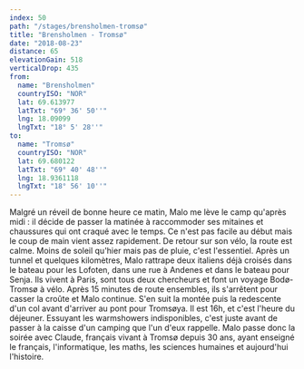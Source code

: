 ```yaml
---
index: 50
path: "/stages/brensholmen-tromsø"
title: "Brensholmen - Tromsø"
date: "2018-08-23"
distance: 65
elevationGain: 518
verticalDrop: 435
from:
  name: "Brensholmen"
  countryISO: "NOR"
  lat: 69.613977
  latTxt: "69° 36' 50''"
  lng: 18.09099
  lngTxt: "18° 5' 28''"
to:
  name: "Tromsø"
  countryISO: "NOR"
  lat: 69.680122
  latTxt: "69° 40' 48''"
  lng: 18.9361118
  lngTxt: "18° 56' 10''"
---
```


Malgré un réveil de bonne heure ce matin, Malo me lève le camp qu'après midi : il décide de passer la matinée à raccommoder ses mitaines et chaussures qui ont craqué avec le temps. Ce n'est pas facile au début mais le coup de main vient assez rapidement. De retour sur son vélo, la route est calme. Moins de soleil qu'hier mais pas de pluie, c'est l'essentiel. Après un tunnel et quelques kilomètres, Malo rattrape deux italiens déjà croisés dans le bateau pour les Lofoten, dans une rue à Andenes et dans le bateau pour Senja. Ils vivent à Paris, sont tous deux chercheurs et font un voyage Bodø-Tromsø à vélo. Après 15 minutes de route ensembles, ils s'arrêtent pour casser la croûte et Malo continue. S'en suit la montée puis la redescente d'un col avant d'arriver au pont pour Tromsøya. Il est 16h, et c'est l'heure du déjeuner. Essuyant les warmshowers indisponibles, c'est juste avant de passer à la caisse d'un camping que l'un d'eux rappelle. Malo passe donc la soirée avec Claude, français vivant à Tromsø depuis 30 ans, ayant enseigné le français, l'informatique, les maths, les sciences humaines et aujourd'hui l'histoire.

